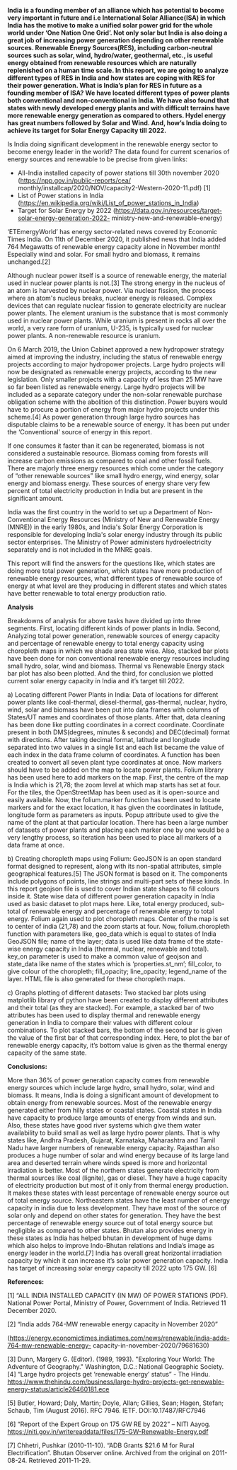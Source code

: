**India is a founding member of an alliance which has potential to become very important in
future and i.e International Solar Alliance(ISA) in which India has the motive to make a unified solar
power grid for the whole world under ‘One Nation One Grid’. Not only solar but India is also doing a
great job of increasing power generation depending on other renewable sources. Renewable Energy
Sources(RES), including carbon-neutral sources such as solar, wind, hydro/water, geothermal, etc., is
useful energy obtained from renewable resources which are naturally replenished on a human time
scale. In this report, we are going to analyze different types of RES in India and how states are coping
with RES for their power generation. What is India’s plan for RES in future as a founding member of
ISA? We have located different types of power plants both conventional and non-conventional in
India. We have also found that states with newly developed energy plants and with difficult terrains
have more renewable energy generation as compared to others. Hydel energy has great numbers
followed by Solar and Wind. And, how’s India doing to achieve its target for Solar Energy Capacity
till 2022.**


Is India doing significant development in the renewable energy sector to become energy leader in the world?
The data found for current scenarios of energy sources and renewable to be precise from given links:
- All-India installed capacity of power stations till 30th november 2020 (https://npp.gov.in/public-reports/cea/
monthly/installcap/2020/NOV/capacity2-Western-2020-11.pdf) [1]
- List of Power stations in India (https://en.wikipedia.org/wiki/List_of_power_stations_in_India)
- Target for Solar Energy by 2022 (https://data.gov.in/resources/target-solar-energy-generation-2022-
ministry-new-and-renewable-energy)

‘ETEmergyWorld’ has energy sector-related news covered by Economic Times India. On 11th of December
2020, it published news that India added 764 Megawatts of renewable energy capacity alone in November
month! Especially wind and solar. For small hydro and biomass, it remains unchanged.[2]

Although nuclear power itself is a source of renewable energy, the material used in nuclear power plants is
not.[3] The strong energy in the nucleus of an atom is harvested by nuclear power. Via nuclear fission, the
process where an atom's nucleus breaks, nuclear energy is released. Complex devices that can regulate
nuclear fission to generate electricity are nuclear power plants. The element uranium is the substance that is
most commonly used in nuclear power plants. While uranium is present in rocks all over the world, a very
rare form of uranium, U-235, is typically used for nuclear power plants. A non-renewable resource is
uranium.

On 6 March 2019, the Union Cabinet approved a new hydropower strategy aimed at improving the industry,
including the status of renewable energy projects according to major hydropower projects. Large hydro
projects will now be designated as renewable energy projects, according to the new legislation. Only smaller
projects with a capacity of less than 25 MW have so far been listed as renewable energy. Large hydro
projects will be included as a separate category under the non-solar renewable purchase obligation scheme
with the abolition of this distinction. Power buyers would have to procure a portion of energy from major
hydro projects under this scheme.[4] As power generation through large hydro sources has disputable claims
to be a renewable source of energy. It has been put under the ‘Conventional’ source of energy in this report.

If one consumes it faster than it can be regenerated, biomass is not considered a sustainable resource.
Biomass coming from forests will increase carbon emissions as compared to coal and other fossil fuels.
There are majorly three energy resources which come under the category of “other renewable sources” like
small hydro energy, wind energy, solar energy and biomass energy. These sources of energy share very few
percent of total electricity production in India but are present in the significant amount.

India was the first country in the world to set up a Department of Non-Conventional Energy Resources
(Ministry of New and Renewable Energy (MNRE)) in the early 1980s, and India's Solar Energy Corporation
is responsible for developing India's solar energy industry through its public sector enterprises. The Ministry
of Power administers hydroelectricity separately and is not included in the MNRE goals.

This report will find the answers for the questions like, which states are doing more total power generation,
which states have more production of renewable energy resources, what different types of renewable source
of energy at what level are they producing in different states and which states have better renewable to total
energy production ratio.

**Analysis**

Breakdowns of analysis for above tasks have divided up into three segments. First, locating different kinds of
power plants in India. Second, Analyzing total power generation, renewable sources of energy capacity and
percentage of renewable energy to total energy capacity using choropleth maps in which we shade area state
wise. Also, stacked bar plots have been done for non conventional renewable energy resources including
small hydro, solar, wind and biomass. Thermal vs Renewable Energy stack bar plot has also been plotted.
And the third, for conclusion we plotted current solar energy capacity in India and it’s target till 2022.

a) Locating different Power Plants in India:
Data of locations for different power plants like coal-thermal, diesel-thermal, gas-thermal, nuclear, hydro,
wind, solar and biomass have been put into data frames with columns of States/UT names and coordinates of
those plants.
After that, data cleaning has been done like putting coordinates in a correct coordinate. Coordinate present in
both DMS(degrees, minutes & seconds) and DEC(decimal) format with directions. After taking decimal
format, latitude and longitude separated into two values in a single list and each list became the value of each
index in the data frame column of coordinates. A function has been created to convert all seven plant type
coordinates at once.
Now markers should have to be added on the map to locate power plants. Folium library has been used here
to add markers on the map. First, the centre of the map is India which is 21,78; the zoom level at which map
starts has set at four. For the tiles, the OpenStreetMap has been used as it is open-source and easily available.
Now, the folium.marker function has been used to locate markers and for the exact location, it has given the
coordinates in latitude, longitude form as parameters as inputs. Popup attribute used to give the name of the
plant at that particular location.
There has been a large number of datasets of power plants and placing each marker one by one would be a
very lengthy process, so iteration has been used to place all markers of a data frame at once.

b) Creating choropleth maps using Folium:
GeoJSON is an open standard format designed to represent, along with its non-spatial attributes, simple
geographical features.[5] The JSON format is based on it. The components include polygons of points, line
strings and multi-part sets of these kinds. In this report geojson file is used to cover Indian state shapes to fill
colours inside it.
State wise data of different power generation capacity in India used as basic dataset to plot maps here. Like,
total energy produced, sub-total of renewable energy and percentage of renewable energy to total energy.
Folium again used to plot choropleth maps. Center of the map is set to center of india (21,78) and the zoom
starts at four. Now, folium.choropleth function with parameters like, geo_data which is equal to states of
India GeoJSON file; name of the layer; data is used like data frame of the state-wise energy capacity in India
(thermal, nuclear, renewable and total). key_on parameter is used to make a common value of geojson and
state_data like name of the states which is ‘properties.st_nm’; fill_color, to give colour of the choropleth;
fill_opacity; line_opacity; legend_name of the layer.
HTML file is also generated for these choropleth maps.

c) Graphs plotting of different datasets:
Two stacked bar plots using matplotlib library of python have been created to display different attributes and
their total (as they are stacked). For example, a stacked bar of two attributes has been used to display thermal
and renewable energy generation in India to compare their values with different colour combinations. To plot
stacked bars, the bottom of the second bar is given the value of the first bar of that corresponding index.
Here, to plot the bar of renewable energy capacity, it’s bottom value is given as the thermal energy capacity
of the same state.

**Conclusions:**

More than 36% of power generation capacity comes from renewable energy sources which include large
hydro, small hydro, solar, wind and biomass. It means, India is doing a significant amount of development to
obtain energy from renewable sources.
Most of the renewable energy generated either from hilly states or coastal states. Coastal states in India have
capacity to produce large amounts of energy from winds and sun. Also, these states have good river systems
which give them water availability to build small as well as large hydro power plants. That is why states like,
Andhra Pradesh, Gujarat, Karnataka, Maharashtra and Tamil Nadu have larger numbers of renewable energy
capacity. Rajasthan also produces a huge number of solar and wind energy because of its large land area and
deserted terrain where winds speed is more and horizontal irradiation is better.
Most of the northern states generate electricity from thermal sources like coal (lignite), gas or diesel. They
have a huge capacity of electricity production but most of it only from thermal energy production. It makes
these states with least percentage of renewable energy source out of total energy source.
Northeastern states have the least number of energy capacity in india due to less development. They have
most of the source of solar only and depend on other states for generation. They have the best percentage of
renewable energy source out of total energy source but negligible as compared to other states. Bhutan also
provides energy in these states as India has helped bhutan in development of huge dams which also helps to
improve Indo-Bhutan relations and India’s image as energy leader in the world.[7]
India has overall great horizontal irradiation capacity by which it can increase it’s solar power generation
capacity. India has target of increasing solar energy capacity till 2022 upto 175 GW. [6]

**References:**

[1] “ALL INDIA INSTALLED CAPACITY (IN MW) OF POWER STATIONS (PDF). National Power
Portal, Ministry of Power, Government of India. Retrieved 11 December 2020.

[2] “India adds 764-MW renewable energy capacity in November 2020”

(https://energy.economictimes.indiatimes.com/news/renewable/india-adds-764-mw-renewable-energy-
capacity-in-november-2020/79681630)

[3] Dunn, Margery G. (Editor). (1989, 1993). "Exploring Your World: The Adventure of Geography."
Washington, D.C.: National Geographic Society.
[4] “Large hydro projects get ‘renewable energy’ status” - The Hindu.
https://www.thehindu.com/business/large-hydro-projects-get-renewable-energy-status/article26460181.ece

[5] Butler, Howard; Daly, Martin; Doyle, Allan; Gillies, Sean; Hagen, Stefan; Schaub, Tim (August
2016). RFC 7946. IETF. DOI:10.17487/RFC7946

[6] “Report of the Expert Group on 175 GW RE by 2022” – NITI Aayog.
https://niti.gov.in/writereaddata/files/175-GW-Renewable-Energy.pdf

[7] Chhetri, Pushkar (2010-11-10). “ADB Grants $21.6 M for Rural Electrification”. Bhutan Observer
online. Archived from the original on 2011-08-24. Retrieved 2011-11-29.
